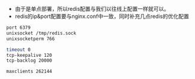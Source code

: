 * 由于是单点部署，所以redis配置与我们以往线上配置一样就可以。    
* redis的ip&port配置要与nginx.conf中一致，同时补充几点redis的优化配置


```bash
port 6379
unixsocket /tmp/redis.sock
unixsocketperm 766

timeout 0
tcp-keepalive 120
tcp-backlog 20000

maxclients 262144
```

